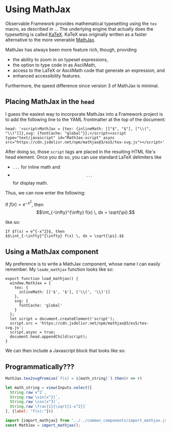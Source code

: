 # Using MathJax

Observable Framework provides mathematical typesetting using the `tex` macro, as described in ...  The underlying engine that actually does the typesetting is called [KaTeX](https://katex.org/). KaTeX was originally written as a faster alternative to the more venerable [MathJax](https://mathjax.org).

MathJax has always been more feature rich, though, providing

 - the ability to zoom in on typeset expressions,
 - the option to type code in as AsciiMath,
 - access to the LaTeX or AsciiMath code that generate an expression, and
 - enhanced accessibility features.

Furthermore, the speed difference since version 3 of MathJax is minimal.

## Placing MathJax in the `head`

I guess the easiest way to incorporate MathJax into a Framework project is to add the following line to the YAML frontmatter at the top of the document:

    head: '<script>MathJax = {tex: {inlineMath: [["$", "$"], ["\\(", "\\)"]]},svg: {fontCache: "global"}};</script><script type="text/javascript" id="MathJax-script" async src="https://cdn.jsdelivr.net/npm/mathjax@3/es5/tex-svg.js"></script>'

After doing so, those `script` tags are placed in the resulting HTML file's head element. Once you do so, you can use standard LaTeX delimiters like

- <code>$...$</code> for inline math and
- <code>$$...$$</code> for display math.

Thus, we can now enter the following:

If $f(x) = e^{-x^2}$, then
$$\int_{-\infty}^{\infty} f(x) \, dx = \sqrt{\pi}.$$

like so:

    If $f(x) = e^{-x^2}$, then
    $$\int_{-\infty}^{\infty} f(x) \, dx = \sqrt{\pi}.$$

## Using a MathJax component

My preference is to write a MathJax component, whose name I can easily remember. My `loade_mathjax` function looks like so:

    export function load_mathjax() {
      window.MathJax = {
        tex: {
          inlineMath: [['$', '$'], ['\\(', '\\)']]
        },
        svg: {
          fontCache: 'global'
        }
      };
      let script = document.createElement('script');
      script.src = 'https://cdn.jsdelivr.net/npm/mathjax@3/es5/tex-svg.js';
      script.async = true;
      document.head.appendChild(script);
    }

We can then include a Javascript block that looks like so:

## Programmatically???

<div id="math"></div>

```js echo
MathJax.tex2svgPromise(`f(x) = ${math_string}`).then(r => r)
```

```js echo
let math_string = view(Inputs.select([
  String.raw`x^2`,
  String.raw`\sin(x^2)`,
  String.raw`\cos(x^3)`,
  String.raw`\frac{1}{\sqrt{1-x^2}}`
], {label: "f(x):"}))
```

```js
import {import_mathjax} from '../../common_components/import_mathjax.js';
const MathJax = import_mathjax();
```
